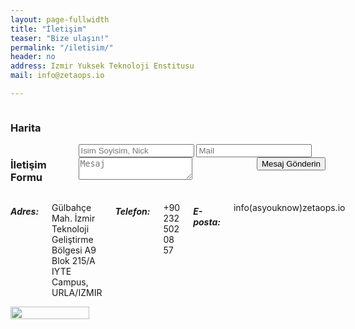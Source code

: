 ```yaml
---
layout: page-fullwidth
title: "İletişim"
teaser: "Bize ulaşın!"
permalink: "/iletisim/"
header: no
address: Izmir Yuksek Teknoloji Enstitusu
mail: info@zetaops.io

---
```


<div class="container">
    <div class="row">
        <div class="large-6 columns">
            <h3>Harita</h3>
            <div class="google-map h-250 space-bottom"
                 data-location="{{ page.address }}" data-zoom="12">
                <div id="map-canvas"></div>
            </div>
        </div>
        <div class="large-6 columns" id="contact">
            <h3>İletişim Formu</h3>
            <span class="subject" style="font-weight:bold;color:red;"></span>
            <form action="https://formspree.io/{{ page.mail }}" method="POST">
                <input type="text" name="name" placeholder="Isim Soyisim, Nick">
                <input type="email" name="_replyto" placeholder="Mail">
                <textarea type="text" name="message" placeholder="Mesaj"></textarea>
                <input class="button radius" style="float:right;" type="submit" value="Mesaj Gönderin">
                <!-- Hidden form Elements -->
                <input type="text" class="subject" name="_subject" style="display:none" value="Diğer" />
                <input type="text" name="_gotcha" style="display:none" />
                <input type="hidden" name="_next" value="{{site.url}}/thanks" />
            </form>
        </div>
    </div>
    <div class="row">
        <div class="large-6 columns">
            <h5>Adres:</h5>
            <p>Gülbahçe Mah. İzmir Teknoloji Geliştirme Bölgesi A9 Blok 215/A IYTE Campus,
                URLA/IZMIR</p>
            <h5>Telefon:</h5>
            <p>+90 232 502 08 57</p>
            <h5>E-posta:</h5>
            <p><span id="epo" class="linky">info(asyouknow)zetaops.io</span></p>
        </div>
        <div class="large-6 columns">
            <img src="{{site.urlimg}}zops-enginar-400-small.jpg" style="width: 50%; height: 50%">
        </div>
    </div>
</div>


<script src="{{ site.url }}/assets/js/jquery-2.2.3.min.js"></script>
<script type="text/javascript"
        src="https://maps.googleapis.com/maps/api/js?key=AIzaSyA5DLwPPVAz88_k0yO2nmFe7T9k1urQs84"></script>
<script src="/assets/js/contact.js"></script>

<script>
var QueryString = function () {
    var query_string = {};
    var query = window.location.search.substring(1);
    var vars = query.split("&");
    for (var i=0;i<vars.length;i++) {
        var pair = vars[i].split("=");
        // If first entry with this name
        if (typeof query_string[pair[0]] === "undefined") {
            query_string[pair[0]] = decodeURIComponent(pair[1]);
            // If second entry with this name
        } else if (typeof query_string[pair[0]] === "string") {
            var arr = [ query_string[pair[0]],decodeURIComponent(pair[1]) ];
            query_string[pair[0]] = arr;
            // If third or later entry with this name
        } else {
            query_string[pair[0]].push(decodeURIComponent(pair[1]));
        }
    }
    return query_string;
}();


if (parseInt(QueryString.place) && parseInt(QueryString.job)){
    var placeObj = {{ site.places | jsonify }};
    try{
        var place = placeObj[QueryString.place-1].name;
        var job = placeObj[QueryString.place-1].jobs[QueryString.job-1].name;
        $('.subject').val(place+" - "+job+" [personel-ik]");
        $('.subject').html(place+" - "+job);

    }
    catch(err){
        console.log("Yanlis parametre girildi.")
    }
}
</script>